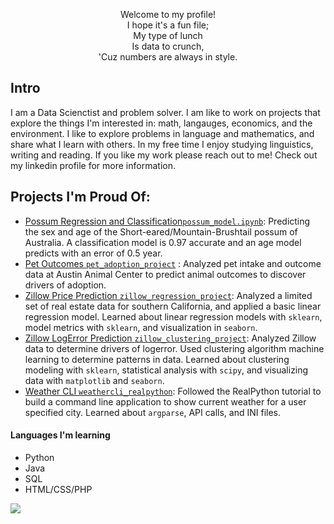 <p align="center">
Welcome to my profile!</br>
I hope it's a fun file;</br>
    My type of lunch</br>
    Is data to crunch,</br>
'Cuz numbers are always in style.</br>
</p>

## Intro
I am a Data Scienctist and problem solver.  I am like to work on projects that explore the things I'm interested in: math, langauges, economics, and the environment.  I like to explore problems in language and mathematics, and share what I learn with others. In my free time I enjoy studying linguistics, writing and reading.  If you like my work please reach out to me!  Check out my linkedin profile for more information.

## Projects I'm Proud Of:
- <a href='https://github.com/stephenfitzsimon/possum-regression/blob/main/possum_models.ipynb'>Possum Regression and Classification`possum_model.ipynb`</a>: Predicting the sex and age of the Short-eared/Mountain-Brushtail possum of Australia. A classification model is 0.97 accurate and an age model predicts with an error of 0.5 year.
- <a href="https://github.com/stephenfitzsimon/pet_adoption_project">Pet Outcomes `pet_adoption_project`</a> : Analyzed pet intake and outcome data at Austin Animal Center to predict animal outcomes to discover drivers of adoption.
- <a href="https://github.com/stephenfitzsimon/zillow_regression_project">Zillow Price Prediction `zillow_regression_project`</a>: Analyzed a limited set of real estate data for southern California, and applied a basic linear regression model. Learned about linear regression models with `sklearn`, model metrics with `sklearn`, and visualization in `seaborn`.
- <a href= "https://github.com/stephenfitzsimon/zillow_clustering_project">Zillow LogError Prediction `zillow_clustering_project`</a>: Analyzed Zillow data to determine drivers of logerror.  Used clustering algorithm machine learning to determine patterns in data. Learned about clustering modeling with `sklearn`, statistical analysis with `scipy`, and visualizing data with `matplotlib` and `seaborn`.
- <a href="https://github.com/stephenfitzsimon/weathercli_realpython">Weather CLI `weathercli_realpython`</a>: Followed the RealPython tutorial to build a command line application to show current weather for a user specified city.  Learned about `argparse`, API calls, and INI files.

#### Languages I'm learning
- Python
- Java
- SQL
- HTML/CSS/PHP

<img src="https://www.codewars.com/users/stephenf/badges/micro"></img>

<!---
stephenfitzsimon/stephenfitzsimon is a ✨ special ✨ repository because its `README.md` (this file) appears on your GitHub profile.
You can click the Preview link to take a look at your changes.
--->
